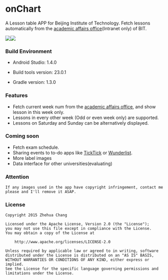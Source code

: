 
# onChart
A Lesson table APP for Beijing Institute of Technology.
Fetch lessons automatically from the [academic affairs office](http://jwc.bit.edu.cn)(Intranet only) of BIT.

![](http://i.imgur.com/Pdzbks7.png)![](http://i.imgur.com/KsHvvQX.png)

### Build Environment
*   Android Studio: 1.4.0

*   Build tools version: 23.0.1

*   Gradle version: 1.3.0

### Features
*   Fetch current week num from the [academic affairs office](http://jwc.bit.edu.cn), and show
lesson in this week only.
*   Lessons in every other week (Odd or even week only) are supported.
*   Lessons on Saturday and Sunday can be alternatively displayed.

### Coming soon
*   Fetch exam schedule.
*   Sharing events to to-do apps like [TickTick](https://ticktick.com/) or [Wunderlist](https://www.wunderlist.com/).
*   More label images
*   Data interface for other universities(evaluating)

### Attention
    If any images used in the app have copyright infringement, contact me please and I'll remove it ASAP.

### License

    Copyright 2015 Zhehua Chang

    Licensed under the Apache License, Version 2.0 (the "License");
    you may not use this file except in compliance with the License.
    You may obtain a copy of the License at

        http://www.apache.org/licenses/LICENSE-2.0

    Unless required by applicable law or agreed to in writing, software
    distributed under the License is distributed on an "AS IS" BASIS,
    WITHOUT WARRANTIES OR CONDITIONS OF ANY KIND, either express or implied.
    See the License for the specific language governing permissions and
    limitations under the License.
